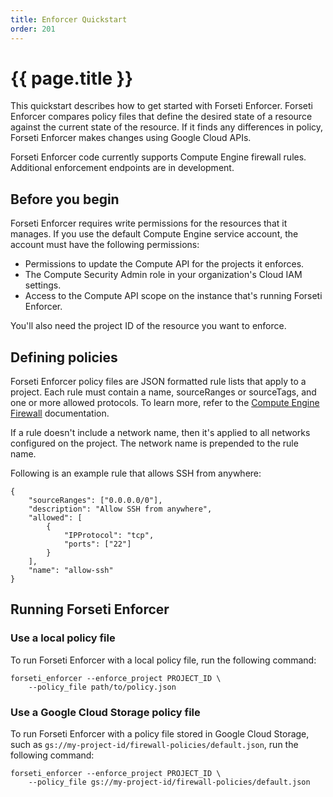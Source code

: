 ```yaml
---
title: Enforcer Quickstart
order: 201
---
```

# {{ page.title }}

This quickstart describes how to get started with Forseti Enforcer. Forseti
Enforcer compares policy files that define the desired state of a resource
against the current state of the resource. If it finds any differences in
policy, Forseti Enforcer makes changes using Google Cloud APIs.

Forseti Enforcer code currently supports Compute Engine firewall rules.
Additional enforcement endpoints are in development.

## Before you begin

Forseti Enforcer requires write permissions for the resources that it manages.
If you use the default Compute Engine service account, the account must have
the following permissions:

  - Permissions to update the Compute API for the projects it enforces.
  - The Compute Security Admin role in your organization's Cloud IAM settings.
  - Access to the Compute API scope on the instance that's running Forseti
  Enforcer.

You'll also need the project ID of the resource you want to enforce.

## Defining policies

Forseti Enforcer policy files are JSON formatted rule lists that apply to a
project. Each rule must contain a name, sourceRanges or sourceTags, and one or
more allowed protocols. To learn more, refer to the
[Compute Engine Firewall](https://cloud.google.com/compute/docs/reference/latest/firewalls)
documentation.

If a rule doesn't include a network name, then it's applied to all networks
configured on the project. The network name is prepended to the rule name.

Following is an example rule that allows SSH from anywhere:

````
{
    "sourceRanges": ["0.0.0.0/0"],
    "description": "Allow SSH from anywhere",
    "allowed": [
        {
            "IPProtocol": "tcp",
            "ports": ["22"]
        }
    ],
    "name": "allow-ssh"
}
````

## Running Forseti Enforcer

### Use a local policy file

To run Forseti Enforcer with a local policy file, run the following command:

````
forseti_enforcer --enforce_project PROJECT_ID \
    --policy_file path/to/policy.json
````

### Use a Google Cloud Storage policy file

To run Forseti Enforcer with a policy file stored in Google Cloud Storage,
such as `gs://my-project-id/firewall-policies/default.json`, run the following
command:

````
forseti_enforcer --enforce_project PROJECT_ID \
    --policy_file gs://my-project-id/firewall-policies/default.json
````
